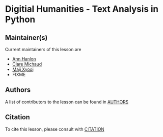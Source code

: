 # Digitial Humanities - Text Analysis in Python


## Maintainer(s)

Current maintainers of this lesson are


* [Ann Hanlon](https://github.com/annhanlon)
* [Clare Michaud](https://github.com/claremichaud)
* [Maij Xyooj](https://github.com/maijxyooj)
* FIXME


## Authors

A list of contributors to the lesson can be found in [AUTHORS](AUTHORS)

## Citation

To cite this lesson, please consult with [CITATION](CITATION)

[cdh]: https://cdh.carpentries.org
[community-lessons]: https://carpentries.org/community-lessons
[lesson-example]: https://carpentries.github.io/lesson-example
